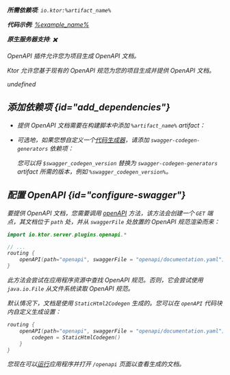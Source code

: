 [//]: # (title: OpenAPI)

<primary-label ref="server-plugin"/>

<var name="artifact_name" value="ktor-server-openapi"/>
<var name="package_name" value="io.ktor.server.plugins.openapi"/>
<var name="plugin_api_link" value="https://api.ktor.io/ktor-server/ktor-server-plugins/ktor-server-openapi/io.ktor.server.plugins.openapi/open-a-p-i.html"/>

<tldr>
<p>
<b>所需依赖项</b>: <code>io.ktor:%artifact_name%</code>
</p>
<var name="example_name" value="json-kotlinx-openapi"/>
<p>
    <b>代码示例</b>:
    <a href="https://github.com/ktorio/ktor-documentation/tree/%ktor_version%/codeSnippets/snippets/%example_name%">
        %example_name%
    </a>
</p>
<p>
    <b><Links href="/ktor/server-native" summary="Ktor 支持 Kotlin/Native，允许您无需额外的运行时或虚拟机即可运行服务器。">原生服务器</Links>支持</b>: ✖️
</p>
</tldr>

<link-summary>
OpenAPI 插件允许您为项目生成 OpenAPI 文档。
</link-summary>

Ktor 允许您基于现有的 OpenAPI 规范为您的项目生成并提供 OpenAPI 文档。

undefined

## 添加依赖项 {id="add_dependencies"}

* 提供 OpenAPI 文档需要在构建脚本中添加 `%artifact_name%` artifact：

  <Tabs group="languages">
      <TabItem title="Gradle (Kotlin)" group-key="kotlin">
          <code-block lang="Kotlin" code="              implementation(&quot;io.ktor:%artifact_name%:$ktor_version&quot;)"/>
      </TabItem>
      <TabItem title="Gradle (Groovy)" group-key="groovy">
          <code-block lang="Groovy" code="              implementation &quot;io.ktor:%artifact_name%:$ktor_version&quot;"/>
      </TabItem>
      <TabItem title="Maven" group-key="maven">
          <code-block lang="XML" code="              &lt;dependency&gt;&#10;                  &lt;groupId&gt;io.ktor&lt;/groupId&gt;&#10;                  &lt;artifactId&gt;%artifact_name%-jvm&lt;/artifactId&gt;&#10;                  &lt;version&gt;${ktor_version}&lt;/version&gt;&#10;              &lt;/dependency&gt;"/>
      </TabItem>
  </Tabs>

* 可选地，如果您想自定义一个[代码生成器](https://github.com/swagger-api/swagger-codegen-generators)，请添加 `swagger-codegen-generators` 依赖项：

  <var name="group_id" value="io.swagger.codegen.v3"/>
  <var name="artifact_name" value="swagger-codegen-generators"/>
  <var name="version" value="swagger_codegen_version"/>
  <Tabs group="languages">
      <TabItem title="Gradle (Kotlin)" group-key="kotlin">
          <code-block lang="Kotlin" code="              implementation(&quot;%group_id%:%artifact_name%:$%version%&quot;)"/>
      </TabItem>
      <TabItem title="Gradle (Groovy)" group-key="groovy">
          <code-block lang="Groovy" code="              implementation &quot;%group_id%:%artifact_name%:$%version%&quot;"/>
      </TabItem>
      <TabItem title="Maven" group-key="maven">
          <code-block lang="XML" code="              &lt;dependency&gt;&#10;                  &lt;groupId&gt;%group_id%&lt;/groupId&gt;&#10;                  &lt;artifactId&gt;%artifact_name%&lt;/artifactId&gt;&#10;                  &lt;version&gt;${%version%}&lt;/version&gt;&#10;              &lt;/dependency&gt;"/>
      </TabItem>
  </Tabs>

  您可以将 `$swagger_codegen_version` 替换为 `swagger-codegen-generators` artifact 所需的版本，例如 `%swagger_codegen_version%`。

## 配置 OpenAPI {id="configure-swagger"}

要提供 OpenAPI 文档，您需要调用 [openAPI](%plugin_api_link%) 方法，该方法会创建一个 `GET` 端点，其文档位于 `path` 处，并从 `swaggerFile` 处放置的 OpenAPI 规范渲染而来：

```kotlin
import io.ktor.server.plugins.openapi.*

// ...
routing {
    openAPI(path="openapi", swaggerFile = "openapi/documentation.yaml")
}
```

此方法会尝试在应用程序资源中查找 OpenAPI 规范。否则，它会尝试使用 `java.io.File` 从文件系统读取 OpenAPI 规范。

默认情况下，文档是使用 `StaticHtml2Codegen` 生成的。您可以在 `openAPI` 代码块内自定义生成设置：

```kotlin
routing {
    openAPI(path="openapi", swaggerFile = "openapi/documentation.yaml") {
        codegen = StaticHtmlCodegen()
    }
}
```

您现在可以[运行](server-run.md)应用程序并打开 `/openapi` 页面以查看生成的文档。